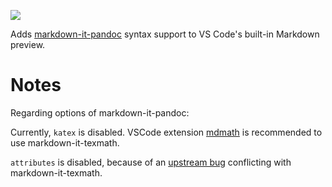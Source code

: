 [![](https://vsmarketplacebadge.apphb.com/version/ickc.vscode-markdown-it-pandoc.svg)](https://marketplace.visualstudio.com/items?itemName=ickc.vscode-markdown-it-pandoc)

Adds [markdown-it-pandoc](https://github.com/mb21/markdown-it-pandoc) syntax support to VS Code's built-in Markdown preview.

# Notes

Regarding options of markdown-it-pandoc:

Currently, `katex` is disabled. VSCode extension [mdmath](https://github.com/goessner/mdmath) is recommended to use markdown-it-texmath.

`attributes` is disabled, because of an [upstream bug](https://github.com/arve0/markdown-it-attrs/issues/115) conflicting with markdown-it-texmath.
